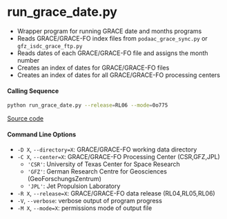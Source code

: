 run_grace_date.py
=================

 - Wrapper program for running GRACE date and months programs
 - Reads GRACE/GRACE-FO index files from `podaac_grace_sync.py` or `gfz_isdc_grace_ftp.py`  
 - Reads dates of each GRACE/GRACE-FO file and assigns the month number  
 - Creates an index of dates for GRACE/GRACE-FO files  
 - Creates an index of dates for all GRACE/GRACE-FO processing centers  

#### Calling Sequence
```bash
python run_grace_date.py --release=RL06 --mode=0o775
```
[Source code](https://github.com/tsutterley/read-GRACE-harmonics/blob/master/gravity_toolkit/run_grace_date.py)

#### Command Line Options  
 - `-D X`, `--directory=X`: GRACE/GRACE-FO working data directory
 - `-C X`, `--center=X`: GRACE/GRACE-FO Processing Center (CSR,GFZ,JPL) 
    * `'CSR'`: University of Texas Center for Space Research  
    * `'GFZ'`: German Research Centre for Geosciences (GeoForschungsZentrum)
    * `'JPL'`: Jet Propulsion Laboratory    
 - `-R X`, `--release=X`: GRACE/GRACE-FO data release (RL04,RL05,RL06)
 - `-V`, `--verbose`: verbose output of program progress
 - `-M X`, `--mode=X`: permissions mode of output file
